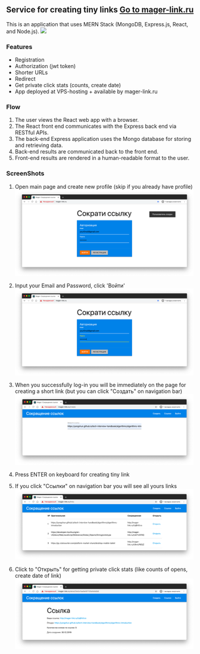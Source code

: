 ## Service for creating tiny links [Go to mager-link.ru](http://mager-link.ru)
This is an application that uses MERN Stack (MongoDB, Express.js, React, and Node.js).
![](https://github.com/IBM/pattern-utils/raw/master/mern-starter/architecture.png)

### Features

- Registration
- Authorization (jwt token)
- Shorter URLs
- Redirect
- Get private click stats (counts, create date)
- App deployed at VPS-hosting + available by mager-link.ru

### Flow

1. The user views the React web app with a browser.
2. The React front end communicates with the Express back end via RESTful APIs.
3. The back-end Express application uses the Mongo database for storing and retrieving data.
4. Back-end results are communicated back to the front end.
5. Front-end results are rendered in a human-readable format to the user.

### ScreenShots

1. Open main page and create new profile (skip if you already have profile) 
![](https://github.com/magerrrr/MERN/raw/img/img/create-user.png) 

2. Input your Email and Password, click 'Войти'
![](https://github.com/magerrrr/MERN/raw/img/img/login.png)  

3. When you successfully log-in you will be immediately on the page for creating a short link (but you can 
click "Создать" on navigation bar)
![](https://github.com/magerrrr/MERN/raw/img/img/create-link.png)  

4. Press ENTER on keyboard for creating tiny link

5. If you click "Ссылки" on navigation bar you will see all yours links
![](https://github.com/magerrrr/MERN/raw/img/img/links.png)

6. Click to "Открыть" for getting private click stats (like counts of opens, create date of link)
![](https://github.com/magerrrr/MERN/raw/img/img/link-details.png)

